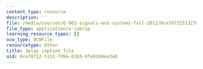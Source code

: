 ```yaml
---
content_type: resource
description: ''
file: /media/courses/6-003-signals-and-systems-fall-2011/0ce7871251327d9a63b58fe8268ea3a8_iI-ejO9hczw.srt
file_type: application/x-subrip
learning_resource_types: []
ocw_type: OCWFile
resourcetype: Other
title: 3play caption file
uid: 0ce78712-5132-7d9a-63b5-8fe8268ea3a8
---
```

